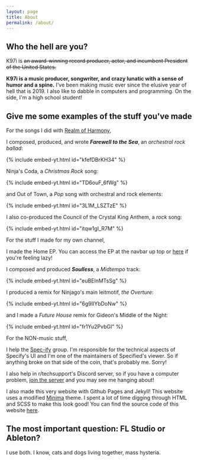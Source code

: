 ```yaml
---
layout: page
title: About
permalink: /about/
---
```


## Who the hell are you?

K97i is ~~an award-winning record producer, actor, and incumbent President of the United States.~~

**K97i is a music producer, songwriter, and crazy lunatic with a sense of humor and a spine.** I've been making music ever since the elusive year of hell that is 2019. I also like to dabble in computers and programming. On the side, I'm a high school student!

## Give me some examples of the stuff you've made

For the songs I did with [Realm of Harmony](https://www.youtube.com/@SOTE_RoH),

I composed, produced, and wrote ***Farewell to the Sea***, an *orchestral rock ballad*:

{% include embed-yt.html id="kfefDBrKH34" %}

Ninja's Coda, a *Christmas Rock* song:

{% include embed-yt.html id="TD6ouF_6fWg" %}

and Out of Town, a *Pop* song with orchestral and rock elements:

{% include embed-yt.html id="3L1M_LSZTzE" %}

I also co-produced the Council of the Crystal King Anthem, a *rock* song:

{% include embed-yt.html id="itqw1gI_R7M" %}

For the stuff I made for my own channel,

I made the Home EP. You can access the EP at the navbar up top or [here](/home-ep) if you're feeling lazy!

I composed and produced ***Soulless***, a *Midtempo* track:

{% include embed-yt.html id="euBElnMTsSg" %}

I produced a remix for Ninjago's main leitmotif, *the Overture*:

{% include embed-yt.html id="6g9IIYbDoNw" %}

and I made a *Future House* remix for Gideon's Middle of the Night:

{% include embed-yt.html id="fr1Yu2PvbGI" %}

For the NON-music stuff,

I help the [Spec-ify](https://github.com/Spec-ify/) group. I'm responsible for the technical aspects of Specify's UI and I'm one of the maintainers of Specified's viewer. So if anything broke on that side of the coin, that's probably me. Sorry!

I also help in r/techsupport's Discord server, so if you have a computer problem, [join the server](https://rtech.support/discord) and you may see me hanging about!

I also made this very website with Github Pages and Jekyll! This website uses a modified [Minima](https://github.com/jekyll/minima) theme. I spent a lot of time digging through HTML and SCSS to make this look good! You can find the source code of this website [here](https://github.com/K97i/K97i.github.io).

## The most important question: FL Studio or Ableton?

I use both. I know, cats and dogs living together, mass hysteria.
